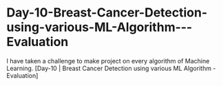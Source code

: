 # Day-10-Breast-Cancer-Detection-using-various-ML-Algorithm---Evaluation
I have taken a challenge to make project on every algorithm of Machine Learning. [Day-10 | Breast Cancer Detection using various ML Algorithm - Evaluation]
